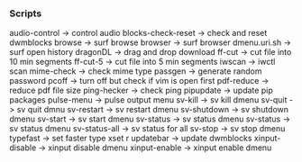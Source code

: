 ### Scripts
audio-control -> control audio
blocks-check-reset -> check and reset dwmblocks
browse -> surf browse
browser -> surf browser
dmenu.uri.sh -> surf open history
dragonDL -> drag and drop download
ff-cut -> cut file into 10 min segments
ff-cut-5 -> cut file into 5 min segments
iwscan -> iwctl scan
mime-check -> check mime type
passgen -> generate random password
pcoff -> turn off but check if vim is open first
pdf-reduce -> reduce pdf file size
ping-hecker -> check ping
pipupdate -> update pip packages
pulse-menu -> pulse output menu
sv-kill -> sv kill dmenu
sv-quit -> sv quit dmnu
sv-restart -> sv restart dmenu
sv-shutdown -> sv shutdown dmenu
sv-start -> sv start dmenu
sv-status -> sv status dmenu
sv-status -> sv status dmenu
sv-status-all -> sv status for all
sv-stop -> sv stop dmenu
typefast -> set faster type xset r
updatebar -> update dwmblocks
xinput-disable -> xinput disable dmenu
xinput-enable -> xinput enable dmenu
